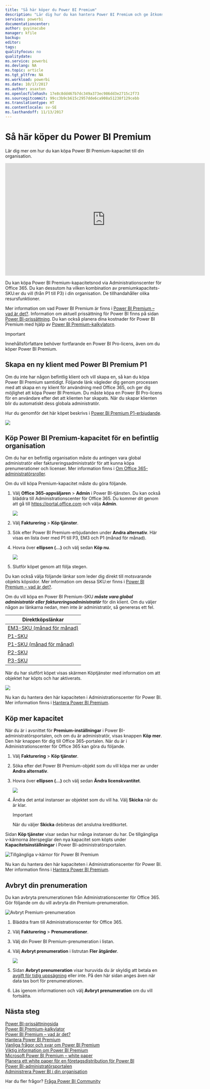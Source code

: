```yaml
---
title: "Så här köper du Power BI Premium"
description: "Lär dig hur du kan hantera Power BI Premium och ge åtkomst till innehåll för hela organisationen."
services: powerbi
documentationcenter: 
author: guyinacube
manager: kfile
backup: 
editor: 
tags: 
qualityfocus: no
qualitydate: 
ms.service: powerbi
ms.devlang: NA
ms.topic: article
ms.tgt_pltfrm: NA
ms.workload: powerbi
ms.date: 10/17/2017
ms.author: asaxton
ms.openlocfilehash: 17e8c8dd467b7dc349a373ec986dd3e2715c2f73
ms.sourcegitcommit: 99cc3b9cb615c2957dde6ca908a51238f129cebb
ms.translationtype: HT
ms.contentlocale: sv-SE
ms.lasthandoff: 11/13/2017
---
```

# <a name="how-to-purchase-power-bi-premium"></a>Så här köper du Power BI Premium
Lär dig mer om hur du kan köpa Power BI Premium-kapacitet till din organisation.

<iframe width="640" height="360" src="https://www.youtube.com/embed/NkvYs5Qp4iA?rel=0&amp;showinfo=0" frameborder="0" allowfullscreen></iframe>

Du kan köpa Power BI Premium-kapacitetsnod via Administrationscenter för Office 365. Du kan dessutom ha vilken kombination av premiumkapacitets-SKU:er du vill (från P1 till P3) i din organisation. De tillhandahåller olika resursfunktioner.

Mer information om vad Power BI Premium är finns i [Power BI Premium – vad är det?](service-premium.md). Information om aktuell prissättning för Power BI finns på sidan [Power BI-prissättning](https://powerbi.microsoft.com/pricing/). Du kan också planera dina kostnader för Power BI Premium med hjälp av [Power BI Premium-kalkylatorn](https://powerbi.microsoft.com/calculator/).

> [!IMPORTANT]
> Innehållsförfattare behöver fortfarande en Power BI Pro-licens, även om du köper Power BI Premium.
> 
> 

## <a name="create-a-new-tenant-with-power-bi-premium-p1"></a>Skapa en ny klient med Power BI Premium P1
Om du inte har någon befintlig klient och vill skapa en, så kan du köpa Power BI Premium samtidigt. Följande länk vägleder dig genom processen med att skapa en ny klient för användning med Office 365, och ger dig möjlighet att köpa Power BI Premium. Du måste köpa en Power BI Pro-licens för en användare efter det att klienten har skapats. När du skapar klienten blir du automatiskt dess globala administratör.

Hur du genomför det här köpet beskrivs i [Power BI Premium P1-erbjudande](https://signup.microsoft.com/Signup?OfferId=b3ec5615-cc11-48de-967d-8d79f7cb0af1).

![](media/service-admin-premium-purchase/premium-purchase-with-tenant.png)

## <a name="purchase-a-power-bi-premium-capacity-for-an-existing-organization"></a>Köp Power BI Premium-kapacitet för en befintlig organisation
Om du har en befintlig organisation måste du antingen vara global administratör eller faktureringsadministratör för att kunna köpa prenumerationer och licenser. Mer information finns i [Om Office 365-administratörsroller](https://support.office.com/article/About-Office-365-admin-roles-da585eea-f576-4f55-a1e0-87090b6aaa9d).

Om du vill köpa Premium-kapacitet måste du göra följande.

1. Välj **Office 365-appväljaren** > **Admin** i Power BI-tjänsten. Du kan också bläddra till Administrationscenter för Office 365. Du kommer dit genom att gå till https://portal.office.com och välja **Admin**.
   
    ![](media/service-admin-premium-purchase/o365-app-picker.png)
2. Välj **Fakturering** > **Köp tjänster**.
3. Sök efter Power BI Premium-erbjudanden under **Andra alternativ**. Här visas en lista över med P1 till P3, EM3 och P1 (månad för månad).
4. Hovra över **ellipsen (...)**  och välj sedan **Köp nu**.
   
    ![](media/service-admin-premium-purchase/premium-purchase.png)
5. Slutför köpet genom att följa stegen.

Du kan också välja följande länkar som leder dig direkt till motsvarande objekts köpsidor. Mer information om dessa SKU:er finns i [Power BI Premium – vad är det?](service-premium.md#premiumskus).

Om du vill köpa en Power BI Premium-SKU ***måste vara global administratör eller faktureringsadministratör*** för din klient. Om du väljer någon av länkarna nedan, men inte är administratör, så genereras ett fel.

| Direktköpslänkar |
| --- |
| [EM3-SKU (månad för månad)](https://portal.office.com/SubscriptionDetails?OfferId=4004702D-749C-4F74-BF47-3048F1833780&adminportal=1) |
| [P1-SKU](https://portal.office.com/SubscriptionDetails?OfferId=b3ec5615-cc11-48de-967d-8d79f7cb0af1&adminportal=1) |
| [P1-SKU (månad för månad)](https://portal.office.com/SubscriptionDetails?OfferId=E4C8EDD3-74A1-4D42-A738-C647972FBE81&adminportal=1) |
| [P2-SKU](https://portal.office.com/SubscriptionDetails?OfferId=062F2AA7-B4BC-4B0E-980F-2072102D8605&adminportal=1) |
| [P3-SKU](https://portal.office.com/SubscriptionDetails?OfferId=40c7d673-375c-42a1-84ca-f993a524fed0&adminportal=1) |

När du har slutfört köpet visas skärmen Köptjänster med information om att objektet har köpts och har aktiverats.

![](media/service-admin-premium-purchase/premium-purchased.png)

Nu kan du hantera den här kapaciteten i Administrationscenter för Power BI. Mer information finns i [Hantera Power BI Premium](service-admin-premium-manage.md).

## <a name="purchase-more-capacities"></a>Köp mer kapacitet
När du är i avsnittet för **Premium-inställningar** i Power BI-administratörsportalen, och om du är administratör, visas knappen **Köp mer**. Den här knappen för dig till Office 365-portalen. När du är i Administrationscenter för Office 365 kan göra du följande.

1. Välj **Fakturering** > **Köp tjänster**.
2. Söka efter det Power BI Premium-objekt som du vill köpa mer av under **Andra alternativ**.
3. Hovra över **ellipsen (...)**  och välj sedan **Ändra licenskvantitet**.
   
    ![](media/service-admin-premium-purchase/premium-purchase-more.png)
4. Ändra det antal instanser av objektet som du vill ha. Välj **Skicka** när du är klar.
   
   > [!IMPORTANT]
   > När du väljer **Skicka** debiteras det anslutna kreditkortet.
   > 
   > 

Sidan **Köp tjänster** visar sedan hur många instanser du har. De tillgängliga v-kärnorna återspeglar den nya kapacitet som köpts under **Kapacitetsinställningar** i Power BI-administratörsportalen.

![Tillgängliga v-kärnor för Power BI Premium](media/service-admin-premium-purchase/premium-capacities.png)

Nu kan du hantera den här kapaciteten i Administrationscenter för Power BI. Mer information finns i [Hantera Power BI Premium](service-admin-premium-manage.md).

## <a name="cancel-your-subscription"></a>Avbryt din prenumeration
Du kan avbryta prenumerationen från Administrationscenter för Office 365. Gör följande om du vill avbryta din Premium-prenumeration.

![](media/service-admin-premium-purchase/premium-cancel-subscription.png "Avbryt Premium-prenumeration")

1. Bläddra fram till Administrationscenter för Office 365.
2. Välj **Fakturering** > **Prenumerationer**.
3. Välj din Power BI Premium-prenumeration i listan.
4. Välj **Avbryt prenumeration** i listrutan **Fler åtgärder**.
   
    ![](media/service-admin-premium-purchase/o365-more-actions.png)
5. Sidan **Avbryt prenumeration** visar huruvida du är skyldig att betala en [avgift för tidig uppsägning](https://support.office.com/article/early-termination-fees-6487d4de-401a-466f-8bc3-c0beb5cc40d3) eller inte. På den här sidan anges även när data tas bort för prenumerationen.
6. Läs igenom informationen och välj **Avbryt prenumeration** om du vill fortsätta.

## <a name="next-steps"></a>Nästa steg
[Power BI-prissättningsida](https://powerbi.microsoft.com/pricing/)  
[Power BI Premium-kalkylator](https://powerbi.microsoft.com/calculator/)  
[Power BI Premium – vad är det?](service-premium.md)  
[Hantera Power BI Premium](service-admin-premium-manage.md)  
[Vanliga frågor och svar om Power BI Premium](service-premium-faq.md)  
[Viktig information om Power BI Premium](service-premium-release-notes.md)  
[Microsoft Power BI Premium – white paper](https://aka.ms/pbipremiumwhitepaper)  
[Planera ett white paper för en företagsdistribution för Power BI](https://aka.ms/pbienterprisedeploy)  
[Power BI-administratörsportalen](service-admin-portal.md)  
[Administrera Power BI i din organisation](service-admin-administering-power-bi-in-your-organization.md)  

Har du fler frågor? [Fråga Power BI Community](http://community.powerbi.com/)

